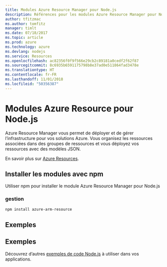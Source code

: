 ```yaml
---
title: Modules Azure Resource Manager pour Node.js
description: Références pour les modules Azure Resource Manager pour Node.js
author: tfitzmac
ms.author: tomfitz
manager: timlt
ms.date: 07/18/2017
ms.topic: article
ms.prod: azure
ms.technology: azure
ms.devlang: nodejs
ms.service: Resources
ms.openlocfilehash: ac82356f0f9f566e29cb2c89181a0cedf2f62f87
ms.sourcegitcommit: 8c6935b6591175798b8e37ad0e511864fad3478e
ms.translationtype: HT
ms.contentlocale: fr-FR
ms.lasthandoff: 11/01/2018
ms.locfileid: "50356387"
---
```

# <a name="azure-resource-modules-for-nodejs"></a>Modules Azure Resource pour Node.js

Azure Resource Manager vous permet de déployer et de gérer l’infrastructure pour vos solutions Azure. Vous organisez les ressources associées dans des groupes de ressources et vous déployez vos ressources avec des modèles JSON.

En savoir plus sur [Azure Resources](https://docs.microsoft.com/azure/azure-resource-manager/).

## <a name="install-the-modules-with-npm"></a>Installer les modules avec npm

Utiliser npm pour installer le module Azure Resource Manager pour Node.js

### <a name="management"></a>gestion

```bash
npm install azure-arm-resource
```

## <a name="example"></a>Exemples

## <a name="samples"></a>Exemples

Découvrez d’autres [exemples de code Node.js](https://azure.microsoft.com/resources/samples/?platform=nodejs) à utiliser dans vos applications.